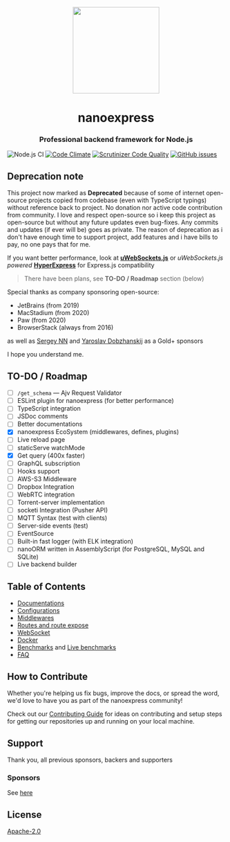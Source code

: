 <p align="center">

<img src="https://gblobscdn.gitbook.com/assets%2F-M1ejn7fVvN8DITsnKKs%2F-M24-WfIBJzIO_iGCiJ2%2F-M24-xNAI9CDmWJWk3YR%2Fpng-512-black.png?alt=media&token=387de1d2-2586-42d0-aa10-a8134f0eabf9" width="200" />
</p>

<h1 align="center">nanoexpress</h1>

<h3 align="center">Professional backend framework for Node.js</h3>

![Node.js CI](https://github.com/nanoexpress/nanoexpress/workflows/Node.js%20CI/badge.svg)
[![Code Climate](https://codeclimate.com/github/nanoexpress/nanoexpress/badges/gpa.svg)](https://codeclimate.com/github/nanoexpress/nanoexpress)
[![Scrutinizer Code Quality](https://scrutinizer-ci.com/g/nanoexpress/nanoexpress/badges/quality-score.png?b=master)](https://scrutinizer-ci.com/g/nanoexpress/nanoexpress/?branch=master)
[![GitHub issues](https://img.shields.io/github/issues/nanoexpress/nanoexpress.svg)](http://github.com/nanoexpress/nanoexpress/issues)

<!-- [![Coverage Status](https://coveralls.io/repos/github/nanoexpress/nanoexpress/badge.svg?branch=master)](https://coveralls.io/github/nanoexpress/nanoexpress?branch=master) -->

## Deprecation note

This project now marked as **Deprecated** because of some of internet open-source projects copied from codebase (even with TypeScript typings) without reference back to project. No donation nor active code contribution from community.
I love and respect open-source so i keep this project as open-source but without any future updates even bug-fixes. Any commits and updates (if ever will be) goes as private.
The reason of deprecation as i don't have enough time to support project, add features and i have bills to pay, no one pays that for me.

If you want better performance, look at [**uWebSockets.js**](https://github.com/uNetworking/uWebSockets.js) or _uWebSockets.js powered_ [**HyperExpress**](https://github.com/kartikk221/hyper-express) for Express.js compatibility

> There have been plans, see **TO-DO / Roadmap** section (below)

Special thanks as company sponsoring open-source:

- JetBrains (from 2019)
- MacStadium (from 2020)
- Paw (from 2020)
- BrowserStack (always from 2016)

as well as [Sergey NN](https://github.com/mrauhu) and
[Yaroslav Dobzhanskij](https://github.com/yarsky-tgz) as a Gold+ sponsors

I hope you understand me.

## TO-DO / Roadmap

- [ ] `/get_schema` — Ajv Request Validator
- [ ] ESLint plugin for nanoexpress (for better performance)
- [ ] TypeScript integration
- [ ] JSDoc comments
- [ ] Better documentations
- [x] nanoexpress EcoSystem (middlewares, defines, plugins)
- [ ] Live reload page
- [ ] staticServe watchMode
- [x] Get query (400x faster)
- [ ] GraphQL subscription
- [ ] Hooks support
- [ ] AWS-S3 Middleware
- [ ] Dropbox Integration
- [ ] WebRTC integration
- [ ] Torrent-server implementation
- [ ] socketi Integration (Pusher API)
- [ ] MQTT Syntax (test with clients)
- [ ] Server-side events (test)
- [ ] EventSource
- [ ] Built-in fast logger (with ELK integration)
- [ ] nanoORM written in AssemblyScript (for PostgreSQL, MySQL and SQLite)
- [ ] Live backend builder

## Table of Contents

- [Documentations](https://nanoexpress.js.org)
- [Configurations](https://nanoexpress.js.org/server#simple-version)
- [Middlewares](https://nanoexpress.js.org/middlewares)
- [Routes and route expose](https://nanoexpress.js.org/routes)
- [WebSocket](https://nanoexpress.js.org/websocket)
- [Docker](https://nanoexpress.js.org/docker-linux)
- [Benchmarks](https://nanoexpress.js.org/benchmark) and [Live benchmarks](https://github.com/the-benchmarker/web-frameworks#results)
- [FAQ](https://nanoexpress.js.org/faq)

## How to Contribute

Whether you're helping us fix bugs, improve the docs, or spread the word, we'd love to have you as part of the nanoexpress community!

Check out our [Contributing Guide](https://github.com/nanoexpress/nanoexpress/blob/master/CONTRIBUTING.md) for ideas on contributing and setup steps for getting our repositories up and running on your local machine.

## Support

Thank you, all previous sponsors, backers and supporters

### Sponsors

See [here](https://nanoexpress.js.org/sponsors)

## License

[Apache-2.0](https://nanoexpress.js.org/license)
